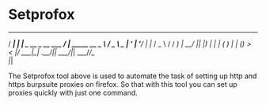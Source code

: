 # Setprofox
 ____       _                    __           
/ ___|  ___| |_ _ __  _ __ ___  / _| _____  __
\___ \ / _ \ _ | '_ \| '__/   \| |_ / _ \ \/ /
 ___) |  __/ |_| |_) | | | ( ) |  _| (_) >  < 
|____/ \___|\__| .__/|_|  \___/|_|  \___/_/\_\
               |_|                            
               
The Setprofox tool above is used to automate the task of setting up http and https burpsuite proxies on firefox. So that with this tool you can set up proxies quickly with just one command.
